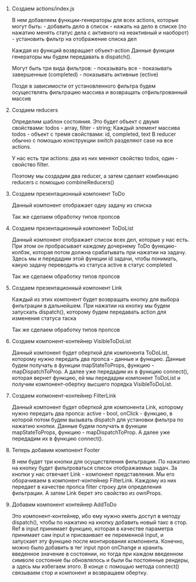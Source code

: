 1. Создаем actions/index.js 

    В нем добавляем функции-генераторы для всех actions, которые могут быть: 
        - добавить дело в список
        - нажать на дело в списке (по нажатию менять статус дела с активного на неактивный и наоборот)
        - установить фильтр на отображение списка дел
    
    Каждая из функций возвращает объект-action
    Данные функции генераторы мы будем передавать в dispatch().

    Могут быть три вида фильтров:
        - показывать все
        - показывать завершенные (completed)
        - показывать активные (ective)

    Позде в зависимости от установленного фильтра будем осуществлять фильтрацию массива и возвращать отфильтрованный массив

2. Создаем reducers

    Определим шаблон состояния. Это будет объект с двумя свойствами: todos - array, filter - string;
    Каждый элемент массива todos - объект с тремя свойствами: id, completed, text
    В reducer обычно с помощью конструкции switch разделяют case на все actions.

    У нас есть три actions: два из них меняют свойство todos, один - свойство filter.

    Поэтому мы создадим два reducer, а затем сделает комбинацию reducers с помощью combineReducers()

3. Создаем презентационный компонент ToDo

    Данный компонент отображает одну задачу из списка

    Так же сделаем обработку типов пропсов

4. Создаем презентационный компонент ToDoList

    Данный компонент отображает список всех дел, которые у нас есть. При этом он пробрасывает каждому дочернему ToDo функцию-колбэк, которая потом должна срабатывать при нажатии на задачу. Здесь мы и передадим этой функции id задачи, чтобы понимать, какую задачу переводить из статуса active в статус completed

    Так же сделаем обработку типов пропсов

5. Создаем презентационный компонент Link

    Каждый из этих компонент будет возвращать кнопку для выбора фильтрации в дальнейшем. При нажатии на кнопку мы будем запускать dispatch(), которому будем передавать action для изменения статуса таска

    Так же сделаем обработку типов пропсов

6. Создаем компонент-контейнер VisibleToDoList

    Данный компонент будет оберткой для компонента ToDoList, которому нужно передать два пропса - данные и функцию. Данные будем получать в функции mapStateToProps, функцию - mapDispatchToProp. А далее уже передадим их в функцию connect(), которая вернет функцию, ей мы передадим компонент ToDoList и получим компонент-обертку высшего порядка VisibleToDoList.

7. Создаем копмонент-контейнер FilterLink

    Данный компонент будет оберткой для компонента Link, которому нужно передать два пропса: active - bool, onClick - функцию, в которой потом будем вызывать dispatch для установки фильтра по нажатию кнопки. Данные будем получать в функции mapStateToProps, функцию - mapDispatchToProp. А далее уже передадим их в функцию connect(). 

8. Теперь добавим компонент Footer

    В нем будет три кнопки для осуществления фильтрации. По нажатию на кнопку будет фильтроваться список отображаемых задач. За кнопки у нас отвечает Link - компонент представления. Мы его оборачиваем в компонент-контейнер FilterLink. Каждому из них передает в качестве пропса filter строку для определения фильтрации. А затем Link берет это свойство из ownProps.

9. Добавим компонент контейнер AddToDo

    Это компонент-контейнер, ибо ему нужно иметь доступ в методу dispatch(), чтобы по нажатию на кнопку добавить новый такс в стор. Ref в input принимает функцию, которая в качестве параметра принимает сам input и присваивает ее переменной input, и запускает эту функцию после монтирования компонента. Конечно, можно было добавить в тег input проп onChange и хранить введенное значение в состоянии, но тогда при каждом введенном символе состояние бы обновлялось и были бы постоянные рендеры, а здесь мы избегаем этого.
    В конце с помощью метода connect() связываем стор и компонент и возвращаем обертку. 